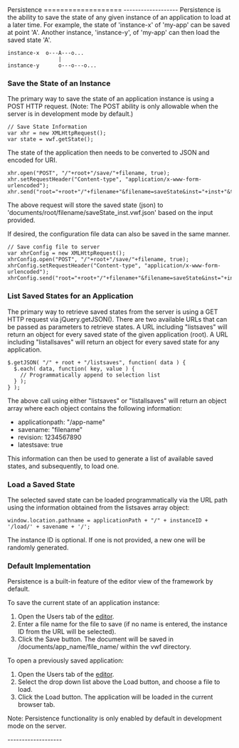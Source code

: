 <a name="persistence" />

<div class="well" markdown="1">
Persistence
===================
-------------------
Persistence is the ability to save the state of any given instance of an application to load at a later time. For example, the state of 'instance-x' of 'my-app' can be saved at point 'A'. Another instance, 'instance-y', of 'my-app' can then load the saved state 'A'.

	instance-x  o---A---o...
	                |
	instance-y      o---o---o...

### Save the State of an Instance

The primary way to save the state of an application instance is using a POST HTTP request. (Note: The POST ability is only allowable when the server is in development mode by default.)

	// Save State Information
	var xhr = new XMLHttpRequest();
	var state = vwf.getState();

The state of the application then needs to be converted to JSON and encoded for URI. 

	xhr.open("POST", "/"+root+"/save/"+filename, true);
	xhr.setRequestHeader("Content-type", "application/x-www-form-urlencoded");
	xhr.send("root="+root+"/"+filename+"&filename=saveState&inst="+inst+"&timestamp="+timestamp+"&extension=.vwf.json"+"&jsonState="+json);

The above request will store the saved state (json) to 'documents/root/filename/saveState_inst.vwf.json' based on the input provided. 

If desired, the configuration file data can also be saved in the same manner.

	// Save config file to server
	var xhrConfig = new XMLHttpRequest();
	xhrConfig.open("POST", "/"+root+"/save/"+filename, true);
	xhrConfig.setRequestHeader("Content-type", "application/x-www-form-urlencoded");
	xhrConfig.send("root="+root+"/"+filename+"&filename=saveState&inst="+inst+"&timestamp="+timestamp+"&extension=.vwf.config.json"+"&jsonState="+jsonConfig);

### List Saved States for an Application

The primary way to retrieve saved states from the server is using a GET HTTP request via jQuery.getJSON(). There are two available URLs that can be passed as parameters to retrieve states. A URL including "listsaves" will return an object for every saved state of the given application (root). A URL including "listallsaves" will return an object for every saved state for any application. 

	$.getJSON( "/" + root + "/listsaves", function( data ) {
	  $.each( data, function( key, value ) {
	    // Programmatically append to selection list
	  } );
	} );

The above call using either "listsaves" or "listallsaves" will return an object array where each object contains the following information:

- applicationpath: "/app-name"
- savename: "filename" 
- revision: 1234567890 
- latestsave: true

This information can then be used to generate a list of available saved states, and subsequently, to load one.

### Load a Saved State

The selected saved state can be loaded programmatically via the URL path using the information obtained from the listsaves array object:

	window.location.pathname = applicationPath + "/" + instanceID + '/load/' + savename + '/';

The instance ID is optional. If one is not provided, a new one will be randomly generated. 

### Default Implementation

Persistence is a built-in feature of the editor view of the framework by default. 

To save the current state of an application instance:

  1. Open the Users tab of the [editor](documentation.html#editor).  
  2. Enter a file name for the file to save (if no name is entered, the instance ID from the URL will be selected).  
  3. Click the Save button. The document will be saved in /documents/app_name/file_name/ within the vwf directory.  

To open a previously saved application:

  1. Open the Users tab of the [editor](documentation.html#editor).  
  2. Select the drop down list above the Load button, and choose a file to load.  
  3. Click the Load button. The application will be loaded in the current browser tab.  

Note: Persistence functionality is only enabled by default in development mode on the server.

</div>
-------------------
